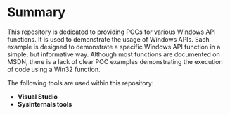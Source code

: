 # Summary

This repository is dedicated to providing POCs for various Windows API functions. It is used to demonstrate the usage of Windows APIs. Each example is designed to demonstrate a specific Windows API function in a simple, but informative way. Although most functions are documented on MSDN, there is a lack of clear POC examples demonstrating the execution of code using a Win32 function.

The following tools are used within this repository:

- **Visual Studio**
- **SysInternals tools**
